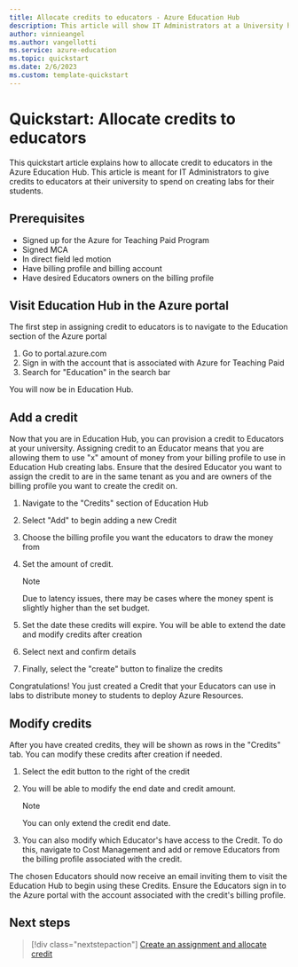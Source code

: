 ```yaml
---
title: Allocate credits to educators - Azure Education Hub
description: This article will show IT Administrators at a University how to assign credits to Educators to use in Education Hub labs
author: vinnieangel
ms.author: vangellotti
ms.service: azure-education
ms.topic: quickstart
ms.date: 2/6/2023
ms.custom: template-quickstart
---
```


# Quickstart: Allocate credits to educators

This quickstart article explains how to allocate credit to educators in the Azure Education Hub. This article is meant for IT Administrators to give credits to educators at their university to spend on creating labs for their students.

## Prerequisites

- Signed up for the Azure for Teaching Paid Program
- Signed MCA
- In direct field led motion
- Have billing profile and billing account
- Have desired Educators owners on the billing profile

## Visit Education Hub in the Azure portal

The first step in assigning credit to educators is to navigate to the Education section of the Azure portal

1. Go to portal.azure.com
2. Sign in with the account that is associated with Azure for Teaching Paid
3. Search for "Education" in the search bar

You will now be in Education Hub.

## Add a credit

Now that you are in Education Hub, you can provision a credit to Educators at your university. Assigning credit to an Educator means that you are allowing them to use "x" amount of money from your billing profile to use in Education Hub creating labs. Ensure that the desired Educator you want to assign the credit to are in the same tenant as you and are owners of the billing profile you want to create the credit on.

1. Navigate to the "Credits" section of Education Hub
2. Select "Add" to begin adding a new Credit
3. Choose the billing profile you want the educators to draw the money from
4. Set the amount of credit. 

   > [!NOTE] 
   > Due to latency issues, there may be cases where the money spent is slightly higher than the set budget.
   
5. Set the date these credits will expire. You will be able to extend the date and modify credits after creation
6. Select next and confirm details
7. Finally, select the "create" button to finalize the credits

Congratulations! You just created a Credit that your Educators can use in labs to distribute money to students to deploy Azure Resources.

## Modify credits

After you have created credits, they will be shown as rows in the "Credits" tab. You can modify these credits after creation if needed.

1. Select the edit button to the right of the credit
2. You will be able to modify the end date and credit amount. 

   > [!NOTE]
   > You can only extend the credit end date.
   
3. You can also modify which Educator's have access to the Credit. To do this, navigate to Cost Management and add or remove Educators from the billing profile associated with the credit.

The chosen Educators should now receive an email inviting them to visit the Education Hub to begin using these Credits. Ensure the Educators sign in to the Azure portal with the account associated with the credit's billing profile.

## Next steps

> [!div class="nextstepaction"]
> [Create an assignment and allocate credit](create-assignment-allocate-credit.md)
